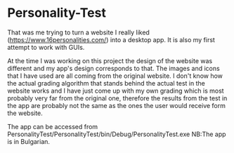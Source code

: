 # Personality-Test
That was me trying to turn a website I really liked (https://www.16personalities.com/) into a desktop app. It is also my first attempt to work with GUIs.

At the time I was working on this project the design of the website was different and my app's design corresponds to that. The images and icons that I have used are all coming from the original website.
I don't know how the actual grading algorithm that stands behind the actual test in the website works and I have just come up with my own grading which is most probably very far from the original one, therefore the results from the test in the app are probably not the same as the ones the user would receive form the website.

The app can be accessed from PersonalityTest/PersonalityTest/bin/Debug/PersonalityTest.exe 
NB:The app is in Bulgarian.
